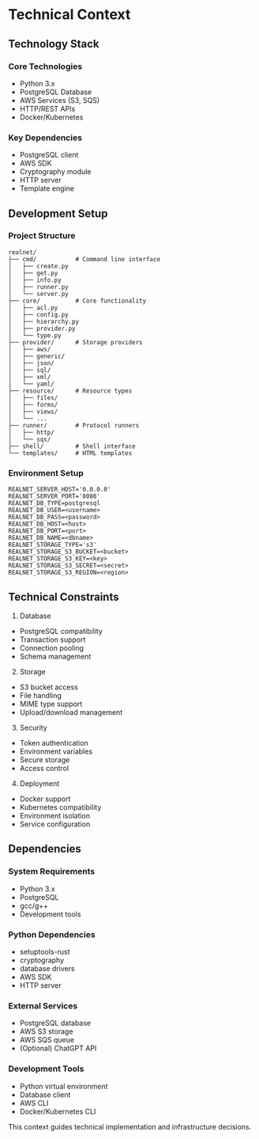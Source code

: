 # Technical Context

## Technology Stack

### Core Technologies
- Python 3.x
- PostgreSQL Database
- AWS Services (S3, SQS)
- HTTP/REST APIs
- Docker/Kubernetes

### Key Dependencies
- PostgreSQL client
- AWS SDK
- Cryptography module
- HTTP server
- Template engine

## Development Setup

### Project Structure
```
realnet/
├── cmd/           # Command line interface
│   ├── create.py
│   ├── get.py
│   ├── info.py
│   ├── runner.py
│   └── server.py
├── core/          # Core functionality
│   ├── acl.py
│   ├── config.py
│   ├── hierarchy.py
│   ├── provider.py
│   └── type.py
├── provider/      # Storage providers
│   ├── aws/
│   ├── generic/
│   ├── json/
│   ├── sql/
│   ├── xml/
│   └── yaml/
├── resource/      # Resource types
│   ├── files/
│   ├── forms/
│   ├── views/
│   └── ...
├── runner/        # Protocol runners
│   ├── http/
│   └── sqs/
├── shell/         # Shell interface
└── templates/     # HTML templates
```

### Environment Setup
```
REALNET_SERVER_HOST='0.0.0.0'
REALNET_SERVER_PORT='8080'
REALNET_DB_TYPE=postgresql
REALNET_DB_USER=<username>
REALNET_DB_PASS=<password>
REALNET_DB_HOST=<host>
REALNET_DB_PORT=<port>
REALNET_DB_NAME=<dbname>
REALNET_STORAGE_TYPE='s3'
REALNET_STORAGE_S3_BUCKET=<bucket>
REALNET_STORAGE_S3_KEY=<key>
REALNET_STORAGE_S3_SECRET=<secret>
REALNET_STORAGE_S3_REGION=<region>
```

## Technical Constraints

1. Database
- PostgreSQL compatibility
- Transaction support
- Connection pooling
- Schema management

2. Storage
- S3 bucket access
- File handling
- MIME type support
- Upload/download management

3. Security
- Token authentication
- Environment variables
- Secure storage
- Access control

4. Deployment
- Docker support
- Kubernetes compatibility
- Environment isolation
- Service configuration

## Dependencies

### System Requirements
- Python 3.x
- PostgreSQL
- gcc/g++
- Development tools

### Python Dependencies
- setuptools-rust
- cryptography
- database drivers
- AWS SDK
- HTTP server

### External Services
- PostgreSQL database
- AWS S3 storage
- AWS SQS queue
- (Optional) ChatGPT API

### Development Tools
- Python virtual environment
- Database client
- AWS CLI
- Docker/Kubernetes CLI

This context guides technical implementation and infrastructure decisions.
